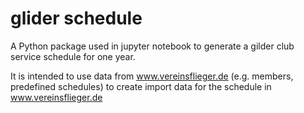 # glider schedule

A Python package used in jupyter notebook to generate a gilder club service schedule for one year.

It is intended to use data from www.vereinsflieger.de (e.g. members, predefined schedules) to create import data for the schedule in www.vereinsflieger.de
